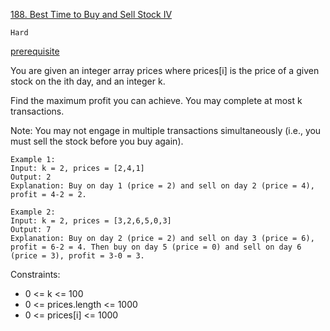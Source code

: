 [188. Best Time to Buy and Sell Stock IV](https://leetcode.com/problems/best-time-to-buy-and-sell-stock-iv/)

`Hard`

[prerequisite](../../1-D%20Dynamic%20Programming/123.%20Best%20Time%20to%20Buy%20and%20Sell%20Stock%20III/README.md)

You are given an integer array prices where prices[i] is the price of a given stock on the ith day, and an integer k.

Find the maximum profit you can achieve. You may complete at most k transactions.

Note: You may not engage in multiple transactions simultaneously (i.e., you must sell the stock before you buy again).

```
Example 1:
Input: k = 2, prices = [2,4,1]
Output: 2
Explanation: Buy on day 1 (price = 2) and sell on day 2 (price = 4), profit = 4-2 = 2.

Example 2:
Input: k = 2, prices = [3,2,6,5,0,3]
Output: 7
Explanation: Buy on day 2 (price = 2) and sell on day 3 (price = 6), profit = 6-2 = 4. Then buy on day 5 (price = 0) and sell on day 6 (price = 3), profit = 3-0 = 3.
```

Constraints:

- 0 <= k <= 100
- 0 <= prices.length <= 1000
- 0 <= prices[i] <= 1000